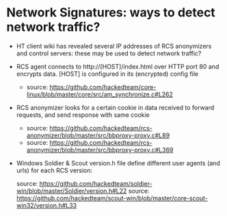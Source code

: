 Network Signatures: ways to detect network traffic?
==================================================
 

* HT client wiki has revealed several IP addresses of RCS anonymizers and control servers: these may be used to detect network traffic?

* RCS agent connects to http://[HOST]/index.html over HTTP port 80 and encrypts data. [HOST] is configured in its (encrypted) config file
  * source: https://github.com/hackedteam/core-linux/blob/master/core/src/am_synchronize.c#L262

* RCS anonymizer looks for a certain cookie in data received to forward requests, and send response with same cookie 
  * source: https://github.com/hackedteam/rcs-anonymizer/blob/master/src/bbproxy-proxy.c#L89
  * source: https://github.com/hackedteam/rcs-anonymizer/blob/master/src/bbproxy-proxy.c#L369


* Windows Soldier & Scout version.h file define different user agents (and urls) for each RCS version:

  source: https://github.com/hackedteam/soldier-win/blob/master/Soldier/version.h#L22
  source: https://github.com/hackedteam/scout-win/blob/master/core-scout-win32/version.h#L33

